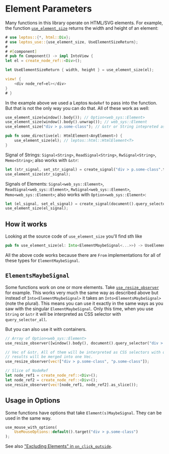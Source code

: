 # Element Parameters

Many functions in this library operate on HTML/SVG elements. For example, the
function [`use_element_size`](elements/use_element_size.md) returns the width and height of an element:

```rust
# use leptos::{*, html::Div};
# use leptos_use::{use_element_size, UseElementSizeReturn};
#
# #[component]
# pub fn Component() -> impl IntoView {
let el = create_node_ref::<Div>();

let UseElementSizeReturn { width, height } = use_element_size(el);

view! {
    <div node_ref=el></div>
}
# }
```

In the example above we used a Leptos `NodeRef` to pass into the function. But that is not
the only way you can do that. All of these work as well:

```rust
use_element_size(window().body()); // Option<web_sys::Element>
use_element_size(window().body().unwrap()); // web_sys::Element
use_element_size("div > p.some-class"); // &str or String intepreted as CSS selector

pub fn some_directive(el: HtmlElement<AnyElement>) {
    use_element_size(el); // leptos::html::HtmlElement<T>
}
```

Signal of Strings: `Signal<String>`, `ReadSignal<String>`, `RwSignal<String>`, `Memo<String>`; also works with `&str`:

```rust
let (str_signal, set_str_signal) = create_signal("div > p.some-class".to_string());
use_element_size(str_signal);
```

Signals of Elements: `Signal<web_sys::Element>`, `ReadSignal<web_sys::Element>`, `RwSignal<web_sys::Element>`, `Memo<web_sys::Element>`; also works with `Option<web_sys::Element>`:

```rust
let (el_signal, set_el_signal) = create_signal(document().query_selector("div > p.some-class").unwrap());
use_element_size(el_signal); 
```

## How it works

Looking at the source code of `use_element_size` you'll find sth like

```rust
pub fn use_element_size(el: Into<ElementMaybeSignal<...>>) -> UseElementSizeReturn {}
```

All the above code works because there are `From` implementations for all of these
types for `ElementMaybeSignal`.

## `ElementsMaybeSignal`

Some functions work on one or more elements. Take [`use_resize_observer`](elements/use_resize_observer.md) for example.
This works very much the same way as described above but instead of `Into<ElementMaybeSignal>`
it takes an `Into<ElementsMaybeSignal>` (note the plural). This means you can use it exactly in 
the same ways as you saw with the singular `ElementMaybeSignal`. Only this time, when you use
`String` or `&str` it will be interpreted as CSS selector with `query_selector_all`.

But you can also use it with containers.

```rust
// Array of Option<web_sys::Element>
use_resize_observer([window().body(), document().query_selector("div > p.some-class").unsrap()]);

// Vec of &str. All of them will be interpreted as CSS selectors with query_selector_all() and the
// results will be merged into one Vec.
use_resize_observer(vec!["div > p.some-class", "p.some-class"]);

// Slice of NodeRef
let node_ref1 = create_node_ref::<Div>();
let node_ref2 = create_node_ref::<Div>();
use_resize_observer(vec![node_ref1, node_ref2].as_slice());
```

## Usage in Options

Some functions have options that take `Element(s)MaybeSignal`. 
They can be used in the same way.

```rust
use_mouse_with_options(
    UseMouseOptions::default().target("div > p.some-class")
);
```

See also ["Excluding Elements" in `on_click_outside`](elements/on_click_outside.md#excluding-elements).